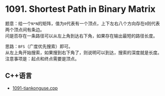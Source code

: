 # 1091. Shortest Path in Binary Matrix


题意：给一个`N*N`的矩阵，值为`0`代表有一个顶点，上下左右八个方向存在`0`则代表两个顶点间有条边。  
问是否存在一条路径可以从左上角到达右下角，如果存在输出最短的路径长度。  



思路：`BFS`（广度优先搜索）即可。  
从左上角开始搜索，如果搜到右下角了，则说明可以到达，搜索的深度就是长度。  
注意事项是：起点和终点需要是顶点。  



## C++语言  


* [1091-tiankonguse.cpp](./1091-tiankonguse.cpp)  

